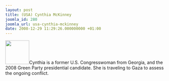 ```yaml
---
layout: post
title: (USA) Cynthia McKinney
joomla_id: 280
joomla_url: usa-cynthia-mckinney
date: 2008-12-29 11:29:26.000000000 +01:00
---
```

<img src="http://www.freegaza.org/uploads/passengers/" width="75" />Cynthia is a former U.S. Congresswoman from Georgia, and the 2008 Green Party presidential candidate. She is traveling to Gaza to assess the ongoing conflict.<p><a href=""></a></p>
